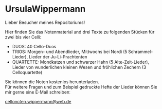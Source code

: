 # UrsulaWippermann

Lieber Besucher meines Repositoriums!

Hier finden Sie das Notenmaterial und drei Texte zu folgenden Stücken für zwei bis vier Celli:

- DUOS: 40 Cello-Duos 
- TRIOS: Morgen- und Abendlieder, Mittwochs bei Nordi (5 Schrammel-Lieder), Lieder der Ju-Li-Prachtenten
- QUARTETTE: Mondkatzen und schwarzer Hahn (5 Alte-Zeit-Lieder), Lieder von wunderlichen kleinen Wesen und fröhlichen Zechern (3 Celloquartette)
  
Sie können die Noten kostenlos herunterladen.  
Für weitere Fragen und zum Beispiel gedruckte Hefte der Lieder können Sie mir gerne eine E-Mail schreiben:
  
  cellonoten.wippermann@web.de
